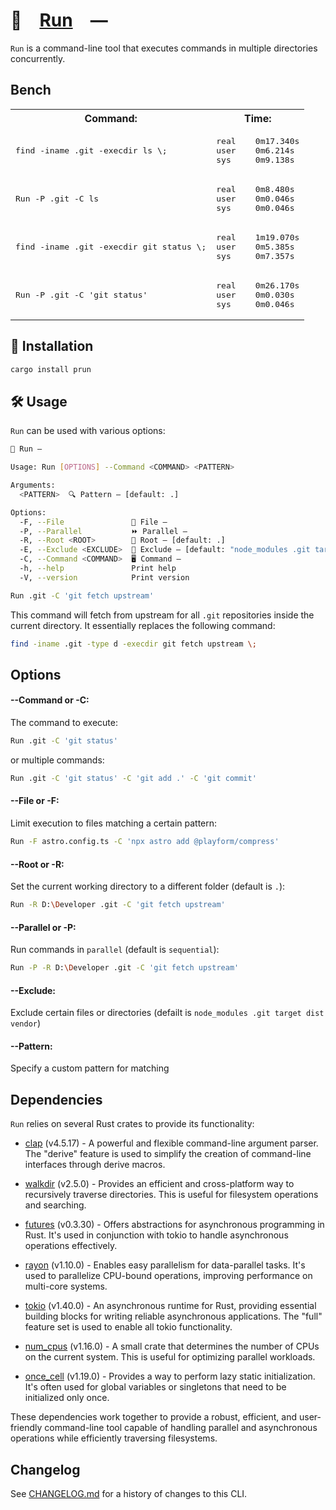 # 🍺 [Run] —

`Run` is a command-line tool that executes commands in multiple directories
concurrently.

[Run]: HTTPS://crates.io/crates/prun

## Bench

<table>
	<tr>
		<th>Command:</th>
		<th>Time:</th>
	</tr>
	<tr>
		<td>
			<pre>find -iname .git -execdir ls \;</pre>
		</td>
		<td>
			<pre>real    0m17.340s
user    0m6.214s
sys     0m9.138s</pre>
		</td>
	</tr>
	<tr>
		<td>
			<pre>Run -P .git -C ls</pre>
		</td>
		<td>
			<pre>real    0m8.480s
user    0m0.046s
sys     0m0.046s</pre>
		</td>
	</tr>
	<tr>
		<td>
			<pre>find -iname .git -execdir git status \;</pre>
		</td>
		<td>
			<pre>real    1m19.070s
user    0m5.385s
sys     0m7.357s</pre>
		</td>
	</tr>
	<tr>
		<td>
			<pre>Run -P .git -C 'git status'</pre>
		</td>
		<td>
			<pre>real    0m26.170s
user    0m0.030s
sys     0m0.046s</pre>
		</td>
	</tr>
</table>

## 🚀 Installation

```sh
cargo install prun
```

## 🛠️ Usage

`Run` can be used with various options:

```sh
🍺 Run —

Usage: Run [OPTIONS] --Command <COMMAND> <PATTERN>

Arguments:
  <PATTERN>  🔍 Pattern — [default: .]

Options:
  -F, --File               📝 File —
  -P, --Parallel           ⏩ Parallel —
  -R, --Root <ROOT>        📂 Root — [default: .]
  -E, --Exclude <EXCLUDE>  🚫 Exclude — [default: "node_modules .git target dist vendor"]
  -C, --Command <COMMAND>  🖥️ Command —
  -h, --help               Print help
  -V, --version            Print version
```

```sh
Run .git -C 'git fetch upstream'
```

This command will fetch from upstream for all `.git` repositories inside the
current directory. It essentially replaces the following command:

```sh
find -iname .git -type d -execdir git fetch upstream \;
```

## Options

#### --Command or -C:

The command to execute:

```sh
Run .git -C 'git status'
```

or multiple commands:

```sh
Run .git -C 'git status' -C 'git add .' -C 'git commit'
```

#### --File or -F:

Limit execution to files matching a certain pattern:

```sh
Run -F astro.config.ts -C 'npx astro add @playform/compress'
```

#### --Root or -R:

Set the current working directory to a different folder (default is `.`):

```sh
Run -R D:\Developer .git -C 'git fetch upstream'
```

#### --Parallel or -P:

Run commands in `parallel` (default is `sequential`):

```sh
Run -P -R D:\Developer .git -C 'git fetch upstream'
```

#### --Exclude:

Exclude certain files or directories (defailt is
`node_modules .git target dist vendor`)

#### --Pattern:

Specify a custom pattern for matching

## Dependencies

`Run` relies on several Rust crates to provide its functionality:

-   [clap](https://crates.io/crates/clap) (v4.5.17) - A powerful and flexible
    command-line argument parser. The "derive" feature is used to simplify the
    creation of command-line interfaces through derive macros.

-   [walkdir](https://crates.io/crates/walkdir) (v2.5.0) - Provides an efficient
    and cross-platform way to recursively traverse directories. This is useful
    for filesystem operations and searching.

-   [futures](https://crates.io/crates/futures) (v0.3.30) - Offers abstractions
    for asynchronous programming in Rust. It's used in conjunction with tokio to
    handle asynchronous operations effectively.

-   [rayon](https://crates.io/crates/rayon) (v1.10.0) - Enables easy parallelism
    for data-parallel tasks. It's used to parallelize CPU-bound operations,
    improving performance on multi-core systems.

-   [tokio](https://crates.io/crates/tokio) (v1.40.0) - An asynchronous runtime
    for Rust, providing essential building blocks for writing reliable
    asynchronous applications. The "full" feature set is used to enable all
    tokio functionality.

-   [num_cpus](https://crates.io/crates/num_cpus) (v1.16.0) - A small crate that
    determines the number of CPUs on the current system. This is useful for
    optimizing parallel workloads.

-   [once_cell](https://crates.io/crates/once_cell) (v1.19.0) - Provides a way
    to perform lazy static initialization. It's often used for global variables
    or singletons that need to be initialized only once.

These dependencies work together to provide a robust, efficient, and
user-friendly command-line tool capable of handling parallel and asynchronous
operations while efficiently traversing filesystems.

[Run]: HTTPS://crates.io/crates/prun

## Changelog

See [CHANGELOG.md](CHANGELOG.md) for a history of changes to this CLI.
